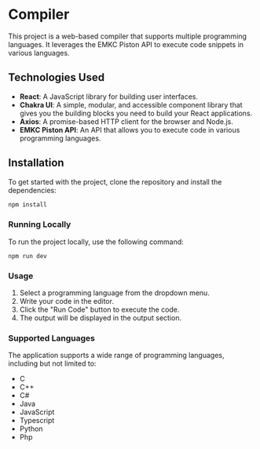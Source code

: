 # Compiler

This project is a web-based compiler that supports multiple programming languages. It leverages the EMKC Piston API to execute code snippets in various languages.

## Technologies Used

- **React**: A JavaScript library for building user interfaces.
- **Chakra UI**: A simple, modular, and accessible component library that gives you the building blocks you need to build your React applications.
- **Axios**: A promise-based HTTP client for the browser and Node.js.
- **EMKC Piston API**: An API that allows you to execute code in various programming languages.

## Installation

To get started with the project, clone the repository and install the dependencies:

```bash
npm install
```
### Running Locally
To run the project locally, use the following command:

```
npm run dev
```

### Usage
1.  Select a programming language from the dropdown menu.
2. Write your code in the editor.
3. Click the "Run Code" button to execute the code.
4. The output will be displayed in the output section.

### Supported Languages

The application supports a wide range of programming languages, including but not limited to:

- C
- C++
- C#
- Java
- JavaScript
- Typescript
- Python
- Php